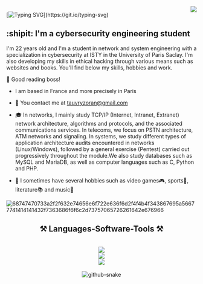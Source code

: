 <img align="right" src="https://visitor-badge.laobi.icu/badge?page_id=z3dxian6.z3dxian6&left_color=red&right_color=green)" />

[![Typing SVG](https://readme-typing-svg.demolab.com?font=Fira+Code&pause=1000&color=F722C8&random=false&width=435&lines=What's+up+I'm+Zoran+-+aka+z3dx!)](https://git.io/typing-svg)  

:shipit: I'm a cybersecurity engineering student  
-----------

I'm 22 years old and I'm a student in network and system engineering with a specialization in cybersecurity at ISTY in the University of Paris Saclay. 
I'm also developing my skills in ethical hacking through various means such as websites and books. You'll find below my skills, hobbies and work.

:trident: Good reading boss!                                                     
* I am based in France and more precisely in Paris
* :e-mail: You contact me at [tauvryzoran@gmail.com](mailto:tauvryzoran@gmail.com)
* :mortar_board: In networks, I mainly study TCP/IP (Internet, Intranet, Extranet) network architecture, algorithms and protocols, and the associated communications services. In telecoms, we focus on PSTN architecture, ATM networks and signaling. In systems, we study different types of application architecture audits encountered in networks (Linux/Windows), followed by a general exercise (Pentest) carried out progressively throughout the module.We also study databases such as MySQL and MariaDB, as well as computer languages such as C, Python and PHP.

* :brain: I sometimes have several hobbies such as video games:video_game:, sports:rugby_football:, literature:books: and music:musical_keyboard:

![68747470733a2f2f632e74656e6f722e636f6d2f4f4b4f343867695a56677741414141432f7363686f6f6c2d73757065726261642e676966](https://github.com/z3dxian6/z3dxian6/assets/88077762/7f5c7128-c95e-482e-bc44-32b9fb10c4ab)


<h2 align="center"> ⚒️ Languages-Software-Tools ⚒️ </h2>
<br/>
<div align="center">
  <a href="https://skillicons.dev">
    <img src="https://skillicons.dev/icons?i=python,c,bash,html,css,perl,powershell" /><br>
    <img src="https://skillicons.dev/icons?i=github,kali,linux,redhat,vscode,windows,bsd,mysql,docker,discord" /><br>
    <img src="https://skillicons.dev/icons?i=arduino,raspberrypi" /><br>
  </a>
</div>
<div align="center">
   <br>
      <source media="(prefers-color-scheme: dark)" srcset="github-snake-dark.svg" />
      <source media="(prefers-color-scheme: light)" srcset="github-snake.svg" />
      <img alt="github-snake" src="github-snake.svg" />
  <br/><br/><br/>
</div>
